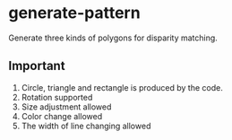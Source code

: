 # generate-pattern

Generate three kinds of polygons for disparity matching.

## Important

1. Circle, triangle and rectangle is produced by the code.
2. Rotation supported
3. Size adjustment allowed
4. Color change allowed
5. The width of line changing allowed 

